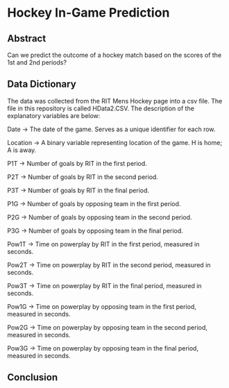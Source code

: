 # Hockey In-Game Prediction 

## Abstract 

Can we predict the outcome of a hockey match based on the scores of the 1st and 2nd periods? 

## Data Dictionary

The data was collected from the RIT Mens Hockey page into a csv file. The file in this repository is called HData2.CSV. The description of the explanatory variables are below:

Date -> The date of the game. Serves as a unique identifier for each row. 

Location -> A binary variable representing location of the game. H is home; A is away. 

P1T -> Number of goals by RIT in the first period. 

P2T -> Number of goals by RIT in the second period.

P3T -> Number of goals by RIT in the final period. 

P1G -> Number of goals by opposing team in the first period. 

P2G -> Number of goals by opposing team in the second period.

P3G -> Number of goals by opposing team in the final period. 

Pow1T -> Time on powerplay by RIT in the first period, measured in seconds.

Pow2T -> Time on powerplay by RIT in the second period, measured in seconds.

Pow3T -> Time on powerplay by RIT in the final period, measured in seconds.

Pow1G -> Time on powerplay by opposing team in the first period, measured in seconds.

Pow2G -> Time on powerplay by opposing team in the second period, measured in seconds.

Pow3G -> Time on powerplay by opposing team in the final period, measured in seconds.

## Conclusion 
